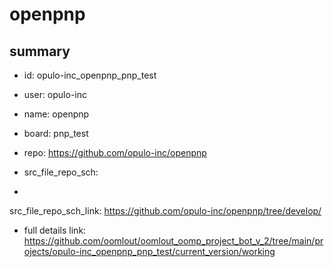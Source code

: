 # openpnp
 
## summary 
* id: opulo-inc_openpnp_pnp_test
* user: opulo-inc
* name: openpnp
* board: pnp_test
* repo: https://github.com/opulo-inc/openpnp



* src_file_repo_sch: 
*
 src_file_repo_sch_link: https://github.com/opulo-inc/openpnp/tree/develop/
* full details link: https://github.com/oomlout/oomlout_oomp_project_bot_v_2/tree/main/projects/opulo-inc_openpnp_pnp_test/current_version/working  






